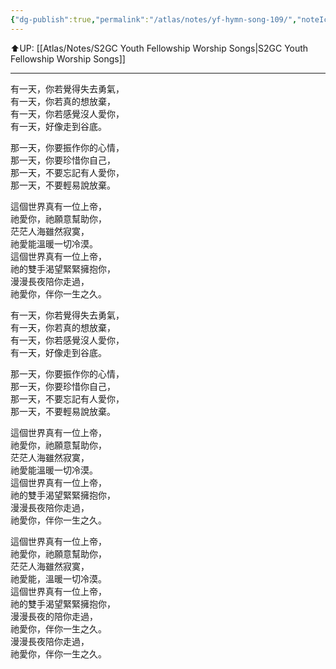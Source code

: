 ```yaml
---
{"dg-publish":true,"permalink":"/atlas/notes/yf-hymn-song-109/","noteIcon":""}
---
```


⬆️UP: [[Atlas/Notes/S2GC Youth Fellowship Worship Songs\|S2GC Youth Fellowship Worship Songs]]

---

有一天，你若覺得失去勇氣，  
有一天，你若真的想放棄，  
有一天，你若感覺沒人愛你，  
有一天，好像走到谷底。  

那一天，你要振作你的心情，  
那一天，你要珍惜你自己，  
那一天，不要忘記有人愛你，  
那一天，不要輕易說放棄。  

這個世界真有一位上帝，  
祂愛你，祂願意幫助你，  
茫茫人海雖然寂寞，  
祂愛能溫暖一切冷漠。  
這個世界真有一位上帝，  
祂的雙手渴望緊緊擁抱你，  
漫漫長夜陪你走過，  
祂愛你，伴你一生之久。  
  
有一天，你若覺得失去勇氣，  
有一天，你若真的想放棄，  
有一天，你若感覺沒人愛你，  
有一天，好像走到谷底。  

那一天，你要振作你的心情，  
那一天，你要珍惜你自己，  
那一天，不要忘記有人愛你，  
那一天，不要輕易說放棄。  

這個世界真有一位上帝，  
祂愛你，祂願意幫助你，  
茫茫人海雖然寂寞，  
祂愛能溫暖一切冷漠。  
這個世界真有一位上帝，  
祂的雙手渴望緊緊擁抱你，  
漫漫長夜陪你走過，  
祂愛你，伴你一生之久。  

這個世界真有一位上帝，  
祂愛你，祂願意幫助你，  
茫茫人海雖然寂寞，  
祂愛能，溫暖一切冷漠。  
這個世界真有一位上帝，  
祂的雙手渴望緊緊擁抱你，  
漫漫長夜的陪你走過，  
祂愛你，伴你一生之久。  
漫漫長夜陪你走過，  
祂愛你，伴你一生之久。